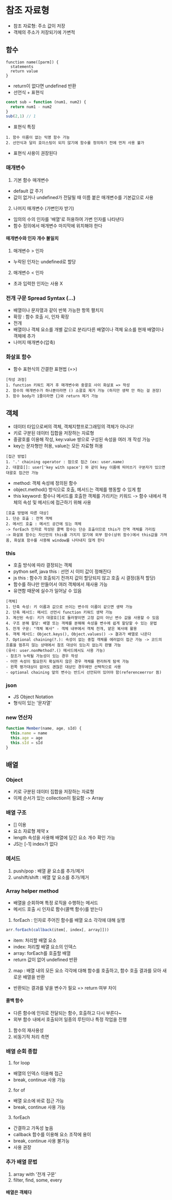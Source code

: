 # 참조 자료형
- 참조 자료형: 주소 값이 저장
- 객체의 주소가 저장되기에 가변적 
## 함수 
```JS
function name([parm]) {
  statements
  return value
}
```
- return이 없다면 undefined 반환
- 선언식 + 표현식 
```js
const sub = function (num1, num2) {
  return num1 - num2
}
sub(2,1) // 1
```
- 표현식 특징
```
1. 함수 이름이 없는 익명 함수 가능
2. 선언식과 달리 호이스팅이 되지 않기에 함수를 정의하기 전에 먼저 사용 불가
```
- 표현식 사용이 권장된다

### 매개변수
1. 기본 함수 매개변수
- default 값 주기
- 값이 없거나 undefined가 전달될 때 이름 붙은 매개변수를 기본값으로 사용
2. 나머지 매개변수 (가변인자 받기)
- 임의의 수의 인자를 '배열'로 허용하여 가변 인자를 나타낸다
- 함수 정의에서 매개변수 마지막에 위치해야 한다
#### 매개변수와 인자 개수 불일치
1. 매개변수 > 인자
- 누락된 인자는 undefined로 할당
2. 매개변수 < 인자
- 초과 입력한 인자는 사용 X

### 전개 구문 Spread Syntax (...)
- 배열이나 문자열과 같이 반복 가능한 항목 펼치지 
- 확장 : 함수 호출 시, 인자 확장
- 전개
- 배열이나 객체 요소를 개별 값으로 분리/다른 배열이나 객체 요소를 현재 배열이나 객체에 추가
- 나머지 매개변수(압축)

### 화살표 함수
- 함수 표현식의 간결한 표현법 (=>)
```
[작성 과정]
1. function 키워드 제거 후 매개변수와 중괄호 사이 화살표 => 작성
2. 함수의 매개변수가 하나뿐이라면 () 소괄호 제거 가능 (하지만 생략 안 하는 걸 권장)
3. 함수 body가 1줄이라면 {}와 return 제거 가능
```


## 객체
- 데이터 타입으로써의 객체, 객체지향프로그래밍의 객체가 아니다!
- 키로 구분된 데이터 집합을 저장하는 자료형
- 중괄호를 이용해 작성, key:value 쌍으로 구성된 속성을 여러 개 작성 가능
- key는 문자형만 허용, value는 모든 자료형 허용
```
[접근 방법]
1. '.' chaining operator : 점으로 접근 (ex: user.name)
2. 대괄호[]: user['key with space'] 와 같이 key 이름에 띄어쓰기 구분자가 있으면 대괄호 접근만 가능
```
- method: 객체 속성에 정의된 함수
- object.method() 방식으로 호출, 메서드는 객체를 행동할 수 있게 함
- this keyword: 함수나 메서드를 호출한 객체를 가리키는 키워드 -> 함수 내에서 객체의 속성 및 메서드에 접근하기 위해 사용
```
[호출 방법에 따른 대상]
1. 단순 호출 : 전역 객체 
2. 메서드 호출 : 메서드 공간에 있는 객체 
-> forEach 인자로 작성된 콜백 함수는 단순 호출이므로 this가 전역 객체를 가리킴
-> 화살표 함수는 자신만의 this를 가지지 않기에 외부 함수(상위 함수)에서 this값을 가져옴, 화살표 함수를 사용해 window를 나타내지 않게 한다
```
### this
- 호출 방식에 따라 결정되는 객체
- python self, java this : 선언 시 이미 값이 정해진다
- js this : 함수가 호출되기 전까지 값이 할당되지 않고 호출 시 결정(동적 할당)
- 함수를 하나만 만들어서 여러 객체에서 재사용 가능
- 유연함 때문에 실수가 일어날 수 있음
```
[객체]
1. 단축 속성: 키 이름과 값으로 쓰이는 변수의 이름이 같으면 생략 가능
2. 단축 메서드: 메서드 선언시 function 키워드 생략 가능
3. 계산된 속성: 키가 대괄호[]로 둘러쌓이면 고정 값이 아닌 변수 값을 사용할 수 있음
4. 구조 분해 할당: 배열 또는 객체를 분해해 속성을 변수에 쉽게 할당할 수 있는 문법
5. 전개 구문: "객체 복사" - 객체 내부에서 객체 전개, 얕은 복사에 활용
6. 객체 메서드: Object.keys(), Object.values() -> 결과가 배열로 나온다
7. Optional chaining(?.): 속성이 없는 중첩 객체를 에러없이 접근 가능 -> 코드의 흐름을 멈추지 않는 상태에서 참조 대상이 있는지 없는지 판별 가능 
(유사: user.nonMethod?.() 메서드에서도 사용 가능)
- 참조가 누락될 가능성이 있는 경우 작성 
- 어떤 속성이 필요한지 확실하지 않은 경우 객체를 편리하게 탐색 가능
- 왼쪽 평가대상이 없어도 괜찮은 대상인 경우에만 선택적으로 사용
- optional chaining 앞의 변수는 반드시 선언되어 있어야 함(referenceerror 뜸)
```

### json
- JS Object Notation
- 형식이 있는 '문자열'

### new 연산자
```js
function Member(name, age, sId) {
  this.name = name
  this.age = age
  this.sId = sId
}
```


## 배열 
### Object
- 키로 구분된 데이터 집합을 저장하는 자료형
- 이제 순서가 있는 collection이 필요함 -> Array
### 배열 구조
- [] 이용
- 요소 자료형 제약 x
- length 속성을 사용해 배열에 담긴 요소 개수 확인 가능
- JS는 [-1] index가 없다
### 메서드
1. push/pop : 배열 끝 요소를 추가/제거
2. unshift/shift : 배열 앞 요소를 추가/제거

### Array helper method
- 배열을 순회하며 특정 로직을 수행하는 메서드
- 메서드 호출 시 인자로 함수(콜백 함수)를 받는다
1. forEach : 인자로 주어진 함수를 배열 요소 각각에 대해 실행
```js
arr.forEach(callback(item[, index[, array]]))
```
- item: 처리할 배열 요소
- index: 처리할 배열 요소의 인덱스 
- array: forEach를 호출할 배열
- return 값이 없어 undefined 반환

2. map : 배열 내의 모든 요소 각각에 대해 함수를 호출하고, 함수 호출 결과를 모아 새로운 배열을 반환
- 반환되는 결과를 넣을 변수가 필요
=> return 여부 차이

#### 콜백 함수
- 다른 함수에 인자로 전달되는 함수, 호출하고 다시 부른다~
- 외부 함수 내에서 호출되어 일종의 루틴이나 특정 작업을 진행
1. 함수의 재사용성
2. 비동기적 처리 측면


### 배열 순회 종합
1. for loop
- 배열의 인덱스 이용해 접근
- break, continue 사용 가능
2. for of 
- 배열 요소에 바로 접근 가능
- break, continue 사용 가능
3. forEach 
- 간결하고 가독성 높음
- callback 함수를 이용해 요소 조작에 용이
- break, continue 사용 불가능
- 사용 권장

### 추가 배열 문법
1. array with '전개 구문'
2. filter, find, some, every

#### 배열은 객체다